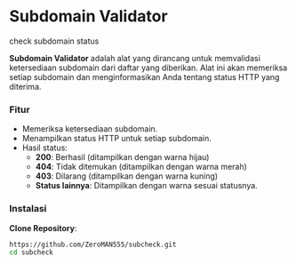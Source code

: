 # Subdomain Validator
check subdomain status

**Subdomain Validator** adalah alat yang dirancang untuk memvalidasi ketersediaan subdomain dari daftar yang diberikan. Alat ini akan memeriksa setiap subdomain dan menginformasikan Anda tentang status HTTP yang diterima.

### Fitur
- Memeriksa ketersediaan subdomain.
- Menampilkan status HTTP untuk setiap subdomain.
- Hasil status:
  - **200**: Berhasil (ditampilkan dengan warna hijau)
  - **404**: Tidak ditemukan (ditampilkan dengan warna merah)
  - **403**: Dilarang (ditampilkan dengan warna kuning)
  - **Status lainnya**: Ditampilkan dengan warna sesuai statusnya.

### Instalasi

**Clone Repository**:
   ```bash
   https://github.com/ZeroMAN555/subcheck.git
   cd subcheck
   ```

